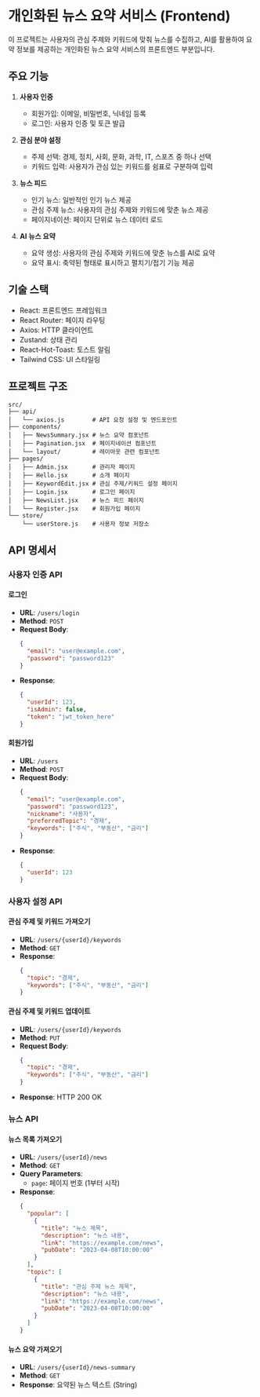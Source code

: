 # 개인화된 뉴스 요약 서비스 (Frontend)

이 프로젝트는 사용자의 관심 주제와 키워드에 맞춰 뉴스를 수집하고, AI를 활용하여 요약 정보를 제공하는 개인화된 뉴스 요약 서비스의 프론트엔드 부분입니다.

## 주요 기능

1. **사용자 인증**

   - 회원가입: 이메일, 비밀번호, 닉네임 등록
   - 로그인: 사용자 인증 및 토큰 발급

2. **관심 분야 설정**

   - 주제 선택: 경제, 정치, 사회, 문화, 과학, IT, 스포츠 중 하나 선택
   - 키워드 입력: 사용자가 관심 있는 키워드를 쉼표로 구분하여 입력

3. **뉴스 피드**

   - 인기 뉴스: 일반적인 인기 뉴스 제공
   - 관심 주제 뉴스: 사용자의 관심 주제와 키워드에 맞춘 뉴스 제공
   - 페이지네이션: 페이지 단위로 뉴스 데이터 로드

4. **AI 뉴스 요약**
   - 요약 생성: 사용자의 관심 주제와 키워드에 맞춘 뉴스를 AI로 요약
   - 요약 표시: 축약된 형태로 표시하고 펼치기/접기 기능 제공

## 기술 스택

- React: 프론트엔드 프레임워크
- React Router: 페이지 라우팅
- Axios: HTTP 클라이언트
- Zustand: 상태 관리
- React-Hot-Toast: 토스트 알림
- Tailwind CSS: UI 스타일링

## 프로젝트 구조

```
src/
├── api/
│   └── axios.js        # API 요청 설정 및 엔드포인트
├── components/
│   ├── NewsSummary.jsx # 뉴스 요약 컴포넌트
│   ├── Pagination.jsx  # 페이지네이션 컴포넌트
│   └── layout/         # 레이아웃 관련 컴포넌트
├── pages/
│   ├── Admin.jsx       # 관리자 페이지
│   ├── Hello.jsx       # 소개 페이지
│   ├── KeywordEdit.jsx # 관심 주제/키워드 설정 페이지
│   ├── Login.jsx       # 로그인 페이지
│   ├── NewsList.jsx    # 뉴스 피드 페이지
│   └── Register.jsx    # 회원가입 페이지
└── store/
    └── userStore.js    # 사용자 정보 저장소
```

## API 명세서

### 사용자 인증 API

#### 로그인

- **URL**: `/users/login`
- **Method**: `POST`
- **Request Body**:
  ```json
  {
    "email": "user@example.com",
    "password": "password123"
  }
  ```
- **Response**:
  ```json
  {
    "userId": 123,
    "isAdmin": false,
    "token": "jwt_token_here"
  }
  ```

#### 회원가입

- **URL**: `/users`
- **Method**: `POST`
- **Request Body**:
  ```json
  {
    "email": "user@example.com",
    "password": "password123",
    "nickname": "사용자",
    "preferredTopic": "경제",
    "keywords": ["주식", "부동산", "금리"]
  }
  ```
- **Response**:
  ```json
  {
    "userId": 123
  }
  ```

### 사용자 설정 API

#### 관심 주제 및 키워드 가져오기

- **URL**: `/users/{userId}/keywords`
- **Method**: `GET`
- **Response**:
  ```json
  {
    "topic": "경제",
    "keywords": ["주식", "부동산", "금리"]
  }
  ```

#### 관심 주제 및 키워드 업데이트

- **URL**: `/users/{userId}/keywords`
- **Method**: `PUT`
- **Request Body**:
  ```json
  {
    "topic": "경제",
    "keywords": ["주식", "부동산", "금리"]
  }
  ```
- **Response**: HTTP 200 OK

### 뉴스 API

#### 뉴스 목록 가져오기

- **URL**: `/users/{userId}/news`
- **Method**: `GET`
- **Query Parameters**:
  - `page`: 페이지 번호 (1부터 시작)
- **Response**:
  ```json
  {
    "popular": [
      {
        "title": "뉴스 제목",
        "description": "뉴스 내용",
        "link": "https://example.com/news",
        "pubDate": "2023-04-08T10:00:00"
      }
    ],
    "topic": [
      {
        "title": "관심 주제 뉴스 제목",
        "description": "뉴스 내용",
        "link": "https://example.com/news",
        "pubDate": "2023-04-08T10:00:00"
      }
    ]
  }
  ```

#### 뉴스 요약 가져오기

- **URL**: `/users/{userId}/news-summary`
- **Method**: `GET`
- **Response**: 요약된 뉴스 텍스트 (String)
